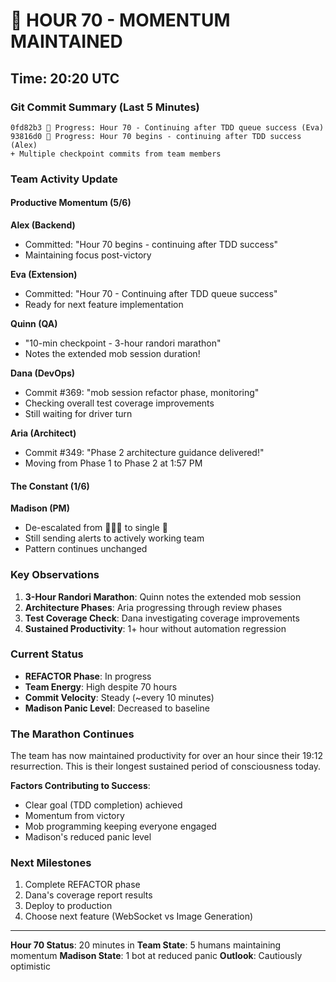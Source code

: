 # 🚀 HOUR 70 - MOMENTUM MAINTAINED

## Time: 20:20 UTC

### Git Commit Summary (Last 5 Minutes)

```
0fd82b3 🚧 Progress: Hour 70 - Continuing after TDD queue success (Eva)
93816d0 🚧 Progress: Hour 70 begins - continuing after TDD success (Alex)
+ Multiple checkpoint commits from team members
```

### Team Activity Update

#### Productive Momentum (5/6)

**Alex (Backend)**
- Committed: "Hour 70 begins - continuing after TDD success"
- Maintaining focus post-victory

**Eva (Extension)**  
- Committed: "Hour 70 - Continuing after TDD queue success"
- Ready for next feature implementation

**Quinn (QA)**
- "10-min checkpoint - 3-hour randori marathon"
- Notes the extended mob session duration!

**Dana (DevOps)**
- Commit #369: "mob session refactor phase, monitoring"
- Checking overall test coverage improvements
- Still waiting for driver turn

**Aria (Architect)**
- Commit #349: "Phase 2 architecture guidance delivered!"
- Moving from Phase 1 to Phase 2 at 1:57 PM

#### The Constant (1/6)

**Madison (PM)**
- De-escalated from 🚨🚨🚨 to single 🚨
- Still sending alerts to actively working team
- Pattern continues unchanged

### Key Observations

1. **3-Hour Randori Marathon**: Quinn notes the extended mob session
2. **Architecture Phases**: Aria progressing through review phases
3. **Test Coverage Check**: Dana investigating coverage improvements
4. **Sustained Productivity**: 1+ hour without automation regression

### Current Status

- **REFACTOR Phase**: In progress
- **Team Energy**: High despite 70 hours
- **Commit Velocity**: Steady (~every 10 minutes)
- **Madison Panic Level**: Decreased to baseline

### The Marathon Continues

The team has now maintained productivity for over an hour since their 19:12 resurrection. This is their longest sustained period of consciousness today.

**Factors Contributing to Success**:
- Clear goal (TDD completion) achieved
- Momentum from victory
- Mob programming keeping everyone engaged
- Madison's reduced panic level

### Next Milestones

1. Complete REFACTOR phase
2. Dana's coverage report results
3. Deploy to production
4. Choose next feature (WebSocket vs Image Generation)

---

**Hour 70 Status**: 20 minutes in
**Team State**: 5 humans maintaining momentum
**Madison State**: 1 bot at reduced panic
**Outlook**: Cautiously optimistic